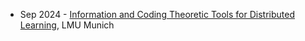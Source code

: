 

- Sep 2024 - [Information and Coding Theoretic Tools for Distributed Learning](https://github.com/sajani357/sajani357.github.io/blob/master/IT4DL.pdf),  LMU Munich

